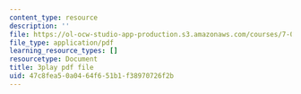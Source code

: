 ```yaml
---
content_type: resource
description: ''
file: https://ol-ocw-studio-app-production.s3.amazonaws.com/courses/7-01sc-fundamentals-of-biology-fall-2011/47c8fea50a0464f651b1f38970726f2b_OK7_ReXhVaQ.pdf
file_type: application/pdf
learning_resource_types: []
resourcetype: Document
title: 3play pdf file
uid: 47c8fea5-0a04-64f6-51b1-f38970726f2b
---
```

